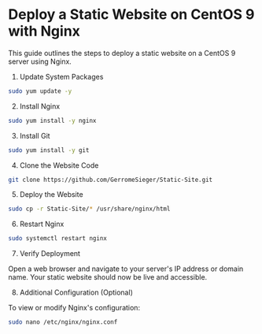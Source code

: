 # Deploy a Static Website on CentOS 9 with Nginx

This guide outlines the steps to deploy a static website on a CentOS 9 server using Nginx.

1. Update System Packages

```bash
sudo yum update -y
```

2. Install Nginx

```bash
sudo yum install -y nginx
```

3. Install Git

```bash
sudo yum install -y git
```

4. Clone the Website Code

```bash
git clone https://github.com/GerromeSieger/Static-Site.git
```

5. Deploy the Website

```bash
sudo cp -r Static-Site/* /usr/share/nginx/html
```

6. Restart Nginx

```bash
sudo systemctl restart nginx
```

7. Verify Deployment

Open a web browser and navigate to your server's IP address or domain name. Your static website should now be live and accessible.

8. Additional Configuration (Optional)

To view or modify Nginx's configuration:

```bash
sudo nano /etc/nginx/nginx.conf
```
